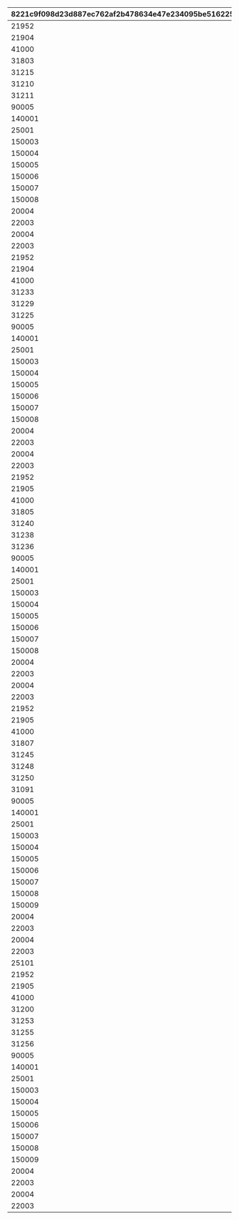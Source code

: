 |8221c9f098d23d887ec762af2b478634e47e234095be5162255098dac6581c1d|722f7916ece2733ac44c6be013ab33f493f91e94857f1e85590222e2dda28e09|f69c2462f84a0beef53996b5501a3bc62544510df63be20804f4efaeb37224f9|9ecc127041a508f83249ca0c72aa7bf4e2f79d9c3a59413797aed6951527c8dc|c6716b3cd5be4aa15c6924a1daad37550c27054c161c28840e16ebb0aee18901|5752d03558c17fa3a9a53a4337c7a44694caea4cf291cfeb2873ed60dd4f40ab|7009b0c653fcc7fc52b4959eea44f50df0e30af7b96e30da817c133ac52923f1|57a29cc63fced3886b52b184852c05e6be483f1fb0a845e1f31650cab13fbb65|
| --- | --- | --- | --- | --- | --- | --- | --- |
|21952|1|20000|1|1|96001|2|1|
|21904|1|10000|1|1|96001|2|2|
|41000|1|10000|1|1|96001|2|3|
|31803|5|2000|5|1|96001|2|4|
|31215|5|1500|5|1|96001|2|5|
|31210|5|1500|5|1|96001|2|6|
|31211|5|1500|5|1|96001|2|7|
|90005|5|1250|10|1|96001|2|8|
|140001|10|500|20|1|96001|4|9|
|25001|5|500|10|1|96001|2|10|
|150003|5|100|5|1|96001|4|11|
|150004|5|130|5|1|96001|4|12|
|150005|5|150|5|1|96001|4|13|
|150006|5|180|5|1|96001|4|14|
|150007|5|200|5|1|96001|4|15|
|150008|5|230|5|1|96001|4|16|
|20004|100|500|5|1|96001|2|17|
|22003|100|200|5|1|96001|2|18|
|20004|100|1000|0|1|96001|2|19|
|22003|100|400|0|1|96001|2|20|
|21952|1|20000|1|2|96002|2|21|
|21904|1|10000|1|2|96002|2|22|
|41000|1|10000|1|2|96002|2|23|
|31233|5|1500|5|2|96002|2|24|
|31229|5|1500|5|2|96002|2|25|
|31225|5|1500|5|2|96002|2|26|
|90005|5|1250|10|2|96002|2|27|
|140001|10|500|20|2|96002|4|28|
|25001|5|500|10|2|96002|2|29|
|150003|5|100|5|2|96002|4|30|
|150004|5|130|5|2|96002|4|31|
|150005|5|150|5|2|96002|4|32|
|150006|5|180|5|2|96002|4|33|
|150007|5|200|5|2|96002|4|34|
|150008|5|230|5|2|96002|4|35|
|20004|100|500|5|2|96002|2|36|
|22003|100|200|5|2|96002|2|37|
|20004|100|1000|0|2|96002|2|38|
|22003|100|400|0|2|96002|2|39|
|21952|1|20000|1|3|96003|2|40|
|21905|1|10000|1|3|96003|2|41|
|41000|1|10000|1|3|96003|2|42|
|31805|5|2000|5|3|96003|2|43|
|31240|5|1500|5|3|96003|2|44|
|31238|5|1500|5|3|96003|2|45|
|31236|5|1500|5|3|96003|2|46|
|90005|10|2500|5|3|96003|2|47|
|140001|50|2500|5|3|96003|4|48|
|25001|5|500|5|3|96003|2|49|
|150003|30|500|5|3|96003|4|50|
|150004|30|650|5|3|96003|4|51|
|150005|30|750|5|3|96003|4|52|
|150006|30|900|5|3|96003|4|53|
|150007|30|1000|5|3|96003|4|54|
|150008|30|1150|5|3|96003|4|55|
|20004|500|2500|5|3|96003|2|56|
|22003|500|1000|5|3|96003|2|57|
|20004|100|1000|0|3|96003|2|58|
|22003|100|400|0|3|96003|2|59|
|21952|1|20000|1|4|96004|2|60|
|21905|1|10000|1|4|96004|2|61|
|41000|1|10000|2|4|96004|2|62|
|31807|5|2000|5|4|96004|2|63|
|31245|5|1500|5|4|96004|2|64|
|31248|5|1500|5|4|96004|2|65|
|31250|5|1500|5|4|96004|2|66|
|31091|5|1500|5|4|96004|2|67|
|90005|10|2500|5|4|96004|2|68|
|140001|50|2500|10|4|96004|4|69|
|25001|10|1000|10|4|96004|2|70|
|150003|30|500|5|4|96004|4|71|
|150004|30|650|5|4|96004|4|72|
|150005|30|750|5|4|96004|4|73|
|150006|30|900|5|4|96004|4|74|
|150007|30|1000|5|4|96004|4|75|
|150008|30|1150|5|4|96004|4|76|
|150009|30|1300|5|4|96004|4|77|
|20004|500|2500|5|4|96004|2|78|
|22003|500|1000|5|4|96004|2|79|
|20004|100|1000|0|4|96004|2|80|
|22003|100|400|0|4|96004|2|81|
|25101|1|20000|1|5|96005|2|82|
|21952|1|20000|1|5|96005|2|83|
|21905|1|10000|1|5|96005|2|84|
|41000|1|10000|2|5|96005|2|85|
|31200|5|1500|5|5|96005|2|86|
|31253|5|1500|5|5|96005|2|87|
|31255|5|1500|5|5|96005|2|88|
|31256|5|1500|5|5|96005|2|89|
|90005|10|2500|5|5|96005|2|90|
|140001|50|2500|10|5|96005|4|91|
|25001|10|1000|10|5|96005|2|92|
|150003|30|500|5|5|96005|4|93|
|150004|30|650|5|5|96005|4|94|
|150005|30|750|5|5|96005|4|95|
|150006|30|900|5|5|96005|4|96|
|150007|30|1000|5|5|96005|4|97|
|150008|30|1150|5|5|96005|4|98|
|150009|30|1300|5|5|96005|4|99|
|20004|500|2500|5|5|96005|2|100|
|22003|500|1000|5|5|96005|2|101|
|20004|100|1000|0|5|96005|2|102|
|22003|100|400|0|5|96005|2|103|